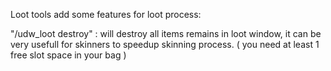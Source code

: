 Loot tools add some features for loot process:

"/udw_loot destroy" : will destroy all items remains in loot window, it can be very usefull for skinners to speedup skinning
process. ( you need at least 1 free slot space in your bag )
